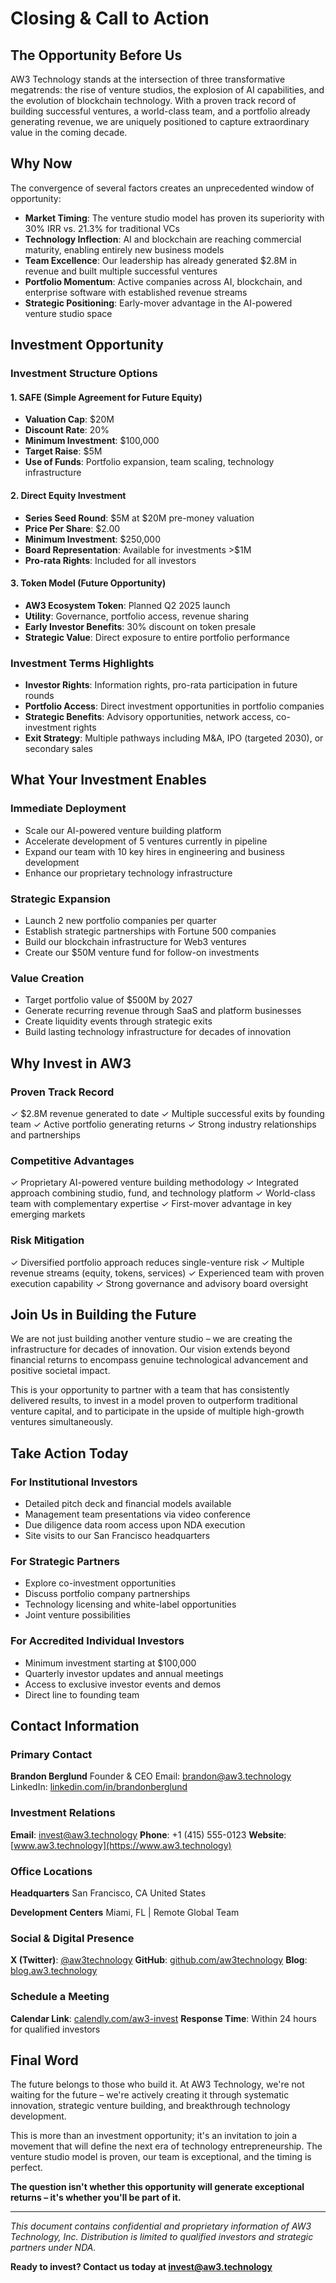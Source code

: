 # Closing & Call to Action

## The Opportunity Before Us

AW3 Technology stands at the intersection of three transformative megatrends: the rise of venture studios, the explosion of AI capabilities, and the evolution of blockchain technology. With a proven track record of building successful ventures, a world-class team, and a portfolio already generating revenue, we are uniquely positioned to capture extraordinary value in the coming decade.

## Why Now

The convergence of several factors creates an unprecedented window of opportunity:

- **Market Timing**: The venture studio model has proven its superiority with 30% IRR vs. 21.3% for traditional VCs
- **Technology Inflection**: AI and blockchain are reaching commercial maturity, enabling entirely new business models
- **Team Excellence**: Our leadership has already generated $2.8M in revenue and built multiple successful ventures
- **Portfolio Momentum**: Active companies across AI, blockchain, and enterprise software with established revenue streams
- **Strategic Positioning**: Early-mover advantage in the AI-powered venture studio space

## Investment Opportunity

### Investment Structure Options

#### 1. SAFE (Simple Agreement for Future Equity)
- **Valuation Cap**: $20M
- **Discount Rate**: 20%
- **Minimum Investment**: $100,000
- **Target Raise**: $5M
- **Use of Funds**: Portfolio expansion, team scaling, technology infrastructure

#### 2. Direct Equity Investment
- **Series Seed Round**: $5M at $20M pre-money valuation
- **Price Per Share**: $2.00
- **Minimum Investment**: $250,000
- **Board Representation**: Available for investments >$1M
- **Pro-rata Rights**: Included for all investors

#### 3. Token Model (Future Opportunity)
- **AW3 Ecosystem Token**: Planned Q2 2025 launch
- **Utility**: Governance, portfolio access, revenue sharing
- **Early Investor Benefits**: 30% discount on token presale
- **Strategic Value**: Direct exposure to entire portfolio performance

### Investment Terms Highlights
- **Investor Rights**: Information rights, pro-rata participation in future rounds
- **Portfolio Access**: Direct investment opportunities in portfolio companies
- **Strategic Benefits**: Advisory opportunities, network access, co-investment rights
- **Exit Strategy**: Multiple pathways including M&A, IPO (targeted 2030), or secondary sales

## What Your Investment Enables

### Immediate Deployment
- Scale our AI-powered venture building platform
- Accelerate development of 5 ventures currently in pipeline
- Expand our team with 10 key hires in engineering and business development
- Enhance our proprietary technology infrastructure

### Strategic Expansion
- Launch 2 new portfolio companies per quarter
- Establish strategic partnerships with Fortune 500 companies
- Build our blockchain infrastructure for Web3 ventures
- Create our $50M venture fund for follow-on investments

### Value Creation
- Target portfolio value of $500M by 2027
- Generate recurring revenue through SaaS and platform businesses
- Create liquidity events through strategic exits
- Build lasting technology infrastructure for decades of innovation

## Why Invest in AW3

### Proven Track Record
✓ $2.8M revenue generated to date
✓ Multiple successful exits by founding team
✓ Active portfolio generating returns
✓ Strong industry relationships and partnerships

### Competitive Advantages
✓ Proprietary AI-powered venture building methodology
✓ Integrated approach combining studio, fund, and technology platform
✓ World-class team with complementary expertise
✓ First-mover advantage in key emerging markets

### Risk Mitigation
✓ Diversified portfolio approach reduces single-venture risk
✓ Multiple revenue streams (equity, tokens, services)
✓ Experienced team with proven execution capability
✓ Strong governance and advisory board oversight

## Join Us in Building the Future

We are not just building another venture studio – we are creating the infrastructure for decades of innovation. Our vision extends beyond financial returns to encompass genuine technological advancement and positive societal impact.

This is your opportunity to partner with a team that has consistently delivered results, to invest in a model proven to outperform traditional venture capital, and to participate in the upside of multiple high-growth ventures simultaneously.

## Take Action Today

### For Institutional Investors
- Detailed pitch deck and financial models available
- Management team presentations via video conference
- Due diligence data room access upon NDA execution
- Site visits to our San Francisco headquarters

### For Strategic Partners
- Explore co-investment opportunities
- Discuss portfolio company partnerships
- Technology licensing and white-label opportunities
- Joint venture possibilities

### For Accredited Individual Investors
- Minimum investment starting at $100,000
- Quarterly investor updates and annual meetings
- Access to exclusive investor events and demos
- Direct line to founding team

## Contact Information

### Primary Contact
**Brandon Berglund**
Founder & CEO
Email: brandon@aw3.technology
LinkedIn: [linkedin.com/in/brandonberglund](https://linkedin.com/in/brandonberglund)

### Investment Relations
**Email**: invest@aw3.technology
**Phone**: +1 (415) 555-0123
**Website**: [www.aw3.technology](https://www.aw3.technology)

### Office Locations
**Headquarters**
San Francisco, CA
United States

**Development Centers**
Miami, FL | Remote Global Team

### Social & Digital Presence
**X (Twitter)**: [@aw3technology](https://x.com/aw3technology)
**GitHub**: [github.com/aw3technology](https://github.com/aw3technology)
**Blog**: [blog.aw3.technology](https://blog.aw3.technology)

### Schedule a Meeting
**Calendar Link**: [calendly.com/aw3-invest](https://calendly.com/aw3-invest)
**Response Time**: Within 24 hours for qualified investors

## Final Word

The future belongs to those who build it. At AW3 Technology, we're not waiting for the future – we're actively creating it through systematic innovation, strategic venture building, and breakthrough technology development.

This is more than an investment opportunity; it's an invitation to join a movement that will define the next era of technology entrepreneurship. The venture studio model is proven, our team is exceptional, and the timing is perfect.

**The question isn't whether this opportunity will generate exceptional returns – it's whether you'll be part of it.**

---

*This document contains confidential and proprietary information of AW3 Technology, Inc. Distribution is limited to qualified investors and strategic partners under NDA.*

**Ready to invest? Contact us today at invest@aw3.technology**
